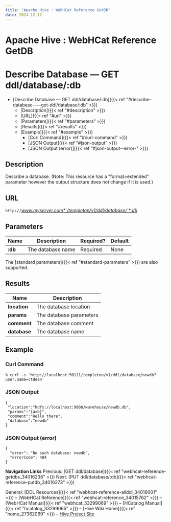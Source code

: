 ```yaml
---
title: "Apache Hive : WebHCat Reference GetDB"
date: 2024-12-12
---
```










# Apache Hive : WebHCat Reference GetDB






# Describe Database — GET ddl/database/:db


* [Describe Database — GET ddl/database/:db]({{< ref "#describe-database-—-get-ddl/database/:db" >}})
	+ [Description]({{< ref "#description" >}})
	+ [URL]({{< ref "#url" >}})
	+ [Parameters]({{< ref "#parameters" >}})
	+ [Results]({{< ref "#results" >}})
	+ [Example]({{< ref "#example" >}})
		- [Curl Command]({{< ref "#curl-command" >}})
		- [JSON Output]({{< ref "#json-output" >}})
		- [JSON Output (error)]({{< ref "#json-output--error-" >}})




## Description

Describe a database. (Note: This resource has a "format=extended" parameter however the output structure does not change if it is used.)

## URL

`http://`*www.myserver.com*`/templeton/v1/ddl/database/`*:db*

## Parameters



| Name | Description | Required? | Default |
| --- | --- | --- | --- |
| **:db** | The database name | Required | None |

The [standard parameters]({{< ref "#standard-parameters" >}}) are also supported.

## Results



| Name | Description |
| --- | --- |
| **location** | The database location |
| **params** | The database parameters |
| **comment** | The database comment |
| **database** | The database name |

## Example

### Curl Command



```
% curl -s 'http://localhost:50111/templeton/v1/ddl/database/newdb?user.name=ctdean'

```

### JSON Output



```
{
 "location":"hdfs://localhost:9000/warehouse/newdb.db",
 "params":"{a=b}",
 "comment":"Hello there",
 "database":"newdb"
}

```

### JSON Output (error)



```
{
  "error": "No such database: newdb",
  "errorCode": 404
}

```

  


**Navigation Links**
Previous: [GET ddl/database]({{< ref "webhcat-reference-getdbs_34016238" >}}) Next: [PUT ddl/database/:db]({{< ref "webhcat-reference-putdb_34016273" >}})

General: [DDL Resources]({{< ref "webhcat-reference-allddl_34016001" >}}) – [WebHCat Reference]({{< ref "webhcat-reference_34015762" >}}) – [WebHCat Manual]({{< ref "webhcat_33299069" >}}) – [HCatalog Manual]({{< ref "hcatalog_33299065" >}}) – [Hive Wiki Home]({{< ref "home_27362069" >}}) – [Hive Project Site](http://hive.apache.org/)




 

 

